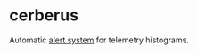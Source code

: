 cerberus
========

Automatic [alert system](http://vitillo.github.io/cerberus/dashboard/) for telemetry histograms.
